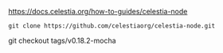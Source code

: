 https://docs.celestia.org/how-to-guides/celestia-node


```
git clone https://github.com/celestiaorg/celestia-node.git
```

git checkout tags/v0.18.2-mocha

